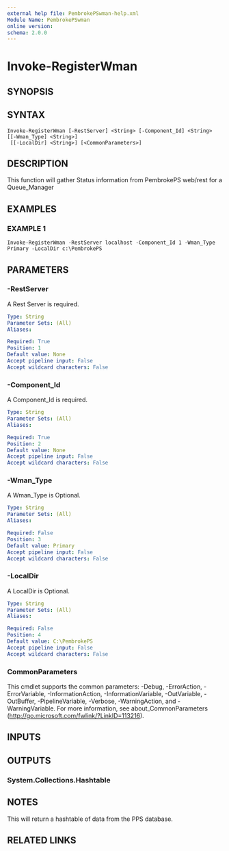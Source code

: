 ```yaml
---
external help file: PembrokePSwman-help.xml
Module Name: PembrokePSwman
online version:
schema: 2.0.0
---
```


# Invoke-RegisterWman

## SYNOPSIS

## SYNTAX

```
Invoke-RegisterWman [-RestServer] <String> [-Component_Id] <String> [[-Wman_Type] <String>]
 [[-LocalDir] <String>] [<CommonParameters>]
```

## DESCRIPTION
This function will gather Status information from PembrokePS web/rest for a Queue_Manager

## EXAMPLES

### EXAMPLE 1
```
Invoke-RegisterWman -RestServer localhost -Component_Id 1 -Wman_Type Primary -LocalDir c:\PembrokePS
```

## PARAMETERS

### -RestServer
A Rest Server is required.

```yaml
Type: String
Parameter Sets: (All)
Aliases:

Required: True
Position: 1
Default value: None
Accept pipeline input: False
Accept wildcard characters: False
```

### -Component_Id
A Component_Id is required.

```yaml
Type: String
Parameter Sets: (All)
Aliases:

Required: True
Position: 2
Default value: None
Accept pipeline input: False
Accept wildcard characters: False
```

### -Wman_Type
A Wman_Type is Optional.

```yaml
Type: String
Parameter Sets: (All)
Aliases:

Required: False
Position: 3
Default value: Primary
Accept pipeline input: False
Accept wildcard characters: False
```

### -LocalDir
A LocalDir is Optional.

```yaml
Type: String
Parameter Sets: (All)
Aliases:

Required: False
Position: 4
Default value: C:\PembrokePS
Accept pipeline input: False
Accept wildcard characters: False
```

### CommonParameters
This cmdlet supports the common parameters: -Debug, -ErrorAction, -ErrorVariable, -InformationAction, -InformationVariable, -OutVariable, -OutBuffer, -PipelineVariable, -Verbose, -WarningAction, and -WarningVariable.
For more information, see about_CommonParameters (http://go.microsoft.com/fwlink/?LinkID=113216).

## INPUTS

## OUTPUTS

### System.Collections.Hashtable

## NOTES
This will return a hashtable of data from the PPS database.

## RELATED LINKS
